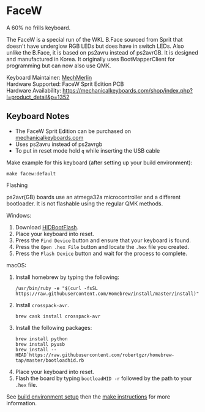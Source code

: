 # FaceW

A 60% no frills keyboard.

The FaceW is a special run of the WKL B.Face sourced from Sprit that doesn't have underglow RGB LEDs
but does have in switch LEDs. Also unlike the B.Face, it is based on ps2avru instead of ps2avrGB. It 
is designed and manufactured in Korea.  It originally uses BootMapperClient for programming but 
can now also use QMK. 

Keyboard Maintainer: [MechMerlin](www.github.com/mechmerlin)  
Hardware Supported: FaceW Sprit Edition PCB  
Hardware Availability: https://mechanicalkeyboards.com/shop/index.php?l=product_detail&p=1352

## Keyboard Notes
- The FaceW Sprit Edition can be purchased on [mechanicalkeyboards.com](www.mechanicalkeyboards.com)
- Uses ps2avru instead of ps2avrgb
- To put in reset mode hold `q` while inserting the USB cable

Make example for this keyboard (after setting up your build environment):

    make facew:default

Flashing

ps2avr(GB) boards use an atmega32a microcontroller and a different bootloader. It is not flashable using the regular QMK methods. 

Windows: 
1. Download [HIDBootFlash](http://vusb.wikidot.com/project:hidbootflash).
2. Place your keyboard into reset. 
3. Press the `Find Device` button and ensure that your keyboard is found.
4. Press the `Open .hex File` button and locate the `.hex` file you created.
5. Press the `Flash Device` button and wait for the process to complete. 

macOS:
1. Install homebrew by typing the following:   
    ```
    /usr/bin/ruby -e "$(curl -fsSL https://raw.githubusercontent.com/Homebrew/install/master/install)"
    ```
2. Install `crosspack-avr`.  
    ```
    brew cask install crosspack-avr
    ```
3. Install the following packages:
    ```
    brew install python
    brew install pyusb
    brew install --HEAD`https://raw.githubusercontent.com/robertgzr/homebrew-tap/master/bootloadhid.rb

4. Place your keyboard into reset. 
5. Flash the board by typing `bootloadHID -r` followed by the path to your `.hex` file. 


See [build environment setup](https://docs.qmk.fm/#/getting_started_build_tools) then the [make instructions](https://docs.qmk.fm/#/getting_started_make_guide) for more information.
